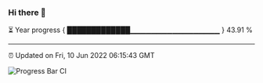 ### Hi there 👋

⏳ Year progress { █████████████▁▁▁▁▁▁▁▁▁▁▁▁▁▁▁▁▁ } 43.91 %

---

⏰ Updated on Fri, 10 Jun 2022 06:15:43 GMT

![Progress Bar CI](https://github.com/liununu/liununu/workflows/Progress%20Bar%20CI/badge.svg)
